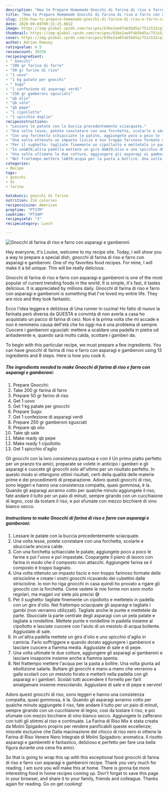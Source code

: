```yaml
---
description: "How to Prepare Homemade Gnocchi di farina di riso e farro con asparagi e gamberoni"
title: "How to Prepare Homemade Gnocchi di farina di riso e farro con asparagi e gamberoni"
slug: 1156-how-to-prepare-homemade-gnocchi-di-farina-di-riso-e-farro-con-asparagi-e-gamberoni
date: 2020-09-04T09:31:25.601Z
image: https://img-global.cpcdn.com/recipes/63be2ae0fab5bd5a/751x532cq70/gnocchi-di-farina-di-riso-e-farro-con-asparagi-e-gamberoni-recipe-main-photo.jpg
thumbnail: https://img-global.cpcdn.com/recipes/63be2ae0fab5bd5a/751x532cq70/gnocchi-di-farina-di-riso-e-farro-con-asparagi-e-gamberoni-recipe-main-photo.jpg
cover: https://img-global.cpcdn.com/recipes/63be2ae0fab5bd5a/751x532cq70/gnocchi-di-farina-di-riso-e-farro-con-asparagi-e-gamberoni-recipe-main-photo.jpg
author: Adrian Ramsey
ratingvalue: 4.5
reviewcount: 39250
recipeingredient:
- " Gnocchi"
- "200 gr farina di farro"
- "50 gr farino di riso"
- "1 uovo"
- "1 kg patate per gnocchi"
- " Sugo"
- "1 confezione di asparagi verdi"
- "250 gr gamberoni sgusciati"
- "qb olio"
- "qb sale"
- "qb pepe"
- "1 cipollotto"
- "1 spicchio daglio"
recipeinstructions:
- "Lessare le patate con la buccia precedentemente sciacquate."
- "Una volta lesse, potete constatare con una forchetta, scolarle e sbucciarle ancora calde."
- "Con una forchetta schiacciate le patate, aggiungete poco a poco le farine e poi l&#39;uovo e poi impastate. Cospargete il piano di lavoro con farina in modo che il composto non attacchi. Aggiungete farina se il composto è troppo bagnato."
- "Una volta ottenuto un impasto liscio e non troppo farinoso formate delle striscioline e create i vostri gnocchi ricavando dei cubettini dalle striscioline. Io non ho riga gnocchi in casa quindi ho provato a rigare gli gnocchi con la forchetta. Come vedete le mie forme non sono molto regolari, ma magari voi siete più precisi 😅"
- "Per il sughetto: tagliate finemente un cipollotto e mettetelo in padella con un giro d&#39;olio. Nel frattempo sciacquate gli asparagi e tagliate i gambi (non verranno utilizzati). Tagliate anche le punte e mettetele da parte. Sbucciate la parte centrale degli asparagi con un pela patate e tagliate a rondelline. Mettete punte e rondelline in padella insieme al cipollotto e lasciate cuocere con l&#39;aiuto di un mestolo di acqua bollente. Aggiustate di sale."
- "In un&#39;altra padella mettete un giro d&#39;olio e uno spicchio d&#39;aglio in camicia. Farlo soffriggere e quando dorato aggiungere i gamberoni e lasciare cuocere a fiamma media. Aggiustate di sale e di pepe."
- "Una volta ultimate le due cotture, aggiungere gli asparagi ai gamberoni e lasciare insaporire insieme anche a fiamma spenta."
- "Nel frattempo mettere l&#39;acqua per la pasta a bollire. Una volta giunta ad ebollizione salarla. Buttare gli gnocchi e mano a mano che verranno a galla scolarli con un mestolo forato e metterli nella padella con gli asparagi e i gamberi. Scolati tutti accendere il fornello per farli amalgamare insieme mescolando. Aggiustare di sale e di pepe e servire!"
categories:
- Recipe
tags:
- gnocchi
- di
- farina

katakunci: gnocchi di farina 
nutrition: 214 calories
recipecuisine: American
preptime: "PT37M"
cooktime: "PT34M"
recipeyield: "3"
recipecategory: Lunch

---
```



![Gnocchi di farina di riso e farro con asparagi e gamberoni](https://img-global.cpcdn.com/recipes/63be2ae0fab5bd5a/751x532cq70/gnocchi-di-farina-di-riso-e-farro-con-asparagi-e-gamberoni-recipe-main-photo.jpg)

Hey everyone, it's Louise, welcome to my recipe site. Today, I will show you a way to prepare a special dish, gnocchi di farina di riso e farro con asparagi e gamberoni. One of my favorites food recipes. For mine, I will make it a bit unique. This will be really delicious.

Gnocchi di farina di riso e farro con asparagi e gamberoni is one of the most popular of current trending foods in the world. It is simple, it's fast, it tastes delicious. It is appreciated by millions daily. Gnocchi di farina di riso e farro con asparagi e gamberoni is something that I've loved my entire life. They are nice and they look fantastic.

Ecco l&#39;idea leggera e deliziosa di Una runner in cucina! Ho fatto di nuovo la farinata però diversa da QUESTA e convinta di non averla a casa ho acquistato un pacco di farina di ceci. Non è la prima volta che mi accade e non è nemmeno causa dell&#39;età che ho oggi ma è una problema di sempre. Cuocere i gamberoni sgusciati: mettere a scaldare una padella in pietra od antiaderente e, quando sarà molto calda, scottare i gamberi da.


To begin with this particular recipe, we must prepare a few ingredients. You can have gnocchi di farina di riso e farro con asparagi e gamberoni using 13 ingredients and 8 steps. Here is how you cook it.

<!--inarticleads1-->

##### The ingredients needed to make Gnocchi di farina di riso e farro con asparagi e gamberoni:

1. Prepare  Gnocchi:
1. Take 200 gr farina di farro
1. Prepare 50 gr farino di riso
1. Get 1 uovo
1. Get 1 kg patate per gnocchi
1. Prepare  Sugo:
1. Get 1 confezione di asparagi verdi
1. Prepare 250 gr gamberoni sgusciati
1. Prepare qb olio
1. Take qb sale
1. Make ready qb pepe
1. Make ready 1 cipollotto
1. Get 1 spicchio d&#39;aglio


Gli gnocchi con la loro consistenza pastosa e con il Un primo piatto perfetto per un pranzo tra amici, preparate se volete in anticipo i gamberi e gli asparagi e cuocete gli gnocchi solo all&#39;ultimo per un risultato perfetto. In questo modo si ottengono ottimi risultati, certi della qualità delle materie prime e dei procedimenti di preparazione. Adoro questi gnocchi di riso, sono leggeri e hanno una consistenza compatta, quasi gommosa, è la. Quando gli asparagi avranno cotto per qualche minuto aggiungete il riso, fate andare il tutto per un paio di minuti, sempre girando con un cucchiaione di legno, così da tostare il riso, e poi sfumate con mezzo bicchiere di vino bianco secco. 

<!--inarticleads2-->

##### Instructions to make Gnocchi di farina di riso e farro con asparagi e gamberoni:

1. Lessare le patate con la buccia precedentemente sciacquate.
1. Una volta lesse, potete constatare con una forchetta, scolarle e sbucciarle ancora calde.
1. Con una forchetta schiacciate le patate, aggiungete poco a poco le farine e poi l&#39;uovo e poi impastate. Cospargete il piano di lavoro con farina in modo che il composto non attacchi. Aggiungete farina se il composto è troppo bagnato.
1. Una volta ottenuto un impasto liscio e non troppo farinoso formate delle striscioline e create i vostri gnocchi ricavando dei cubettini dalle striscioline. Io non ho riga gnocchi in casa quindi ho provato a rigare gli gnocchi con la forchetta. Come vedete le mie forme non sono molto regolari, ma magari voi siete più precisi 😅
1. Per il sughetto: tagliate finemente un cipollotto e mettetelo in padella con un giro d&#39;olio. Nel frattempo sciacquate gli asparagi e tagliate i gambi (non verranno utilizzati). Tagliate anche le punte e mettetele da parte. Sbucciate la parte centrale degli asparagi con un pela patate e tagliate a rondelline. Mettete punte e rondelline in padella insieme al cipollotto e lasciate cuocere con l&#39;aiuto di un mestolo di acqua bollente. Aggiustate di sale.
1. In un&#39;altra padella mettete un giro d&#39;olio e uno spicchio d&#39;aglio in camicia. Farlo soffriggere e quando dorato aggiungere i gamberoni e lasciare cuocere a fiamma media. Aggiustate di sale e di pepe.
1. Una volta ultimate le due cotture, aggiungere gli asparagi ai gamberoni e lasciare insaporire insieme anche a fiamma spenta.
1. Nel frattempo mettere l&#39;acqua per la pasta a bollire. Una volta giunta ad ebollizione salarla. Buttare gli gnocchi e mano a mano che verranno a galla scolarli con un mestolo forato e metterli nella padella con gli asparagi e i gamberi. Scolati tutti accendere il fornello per farli amalgamare insieme mescolando. Aggiustare di sale e di pepe e servire!


Adoro questi gnocchi di riso, sono leggeri e hanno una consistenza compatta, quasi gommosa, è la. Quando gli asparagi avranno cotto per qualche minuto aggiungete il riso, fate andare il tutto per un paio di minuti, sempre girando con un cucchiaione di legno, così da tostare il riso, e poi sfumate con mezzo bicchiere di vino bianco secco. Aggiungete lo zafferano con tutti gli stimmi al riso e continuate. La Farina di Riso Mix è stata creata da Molini Spigadoro proprio per rendere panificabili queste eccellenze; miscele esclusive che Dalla macinazione del chicco di riso nero si ottiene la Farina di Riso Venere Nero Integrale di Molini Spigadoro: aromatica. Il risotto asparagi e gamberetti è fantastico, delizioso e perfetto per fare una bella figura durante una cena fra amici. 

So that is going to wrap this up with this exceptional food gnocchi di farina di riso e farro con asparagi e gamberoni recipe. Thank you very much for reading. I am sure you will make this at home. There is gonna be more interesting food in home recipes coming up. Don't forget to save this page in your browser, and share it to your family, friends and colleague. Thanks again for reading. Go on get cooking!
